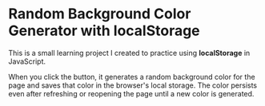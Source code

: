 # Random Background Color Generator with localStorage

This is a small learning project I created to practice using **localStorage** in JavaScript. 

When you click the button, it generates a random background color for the page and saves that color in the browser's local storage. The color persists even after refreshing or reopening the page until a new color is generated.

